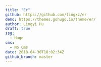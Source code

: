 ```yaml
---
title: "Er"
github: https://github.com/lingxz/er
demo: https://themes.gohugo.io/theme/er/
author: Lingyi Hu
draft: true
ssg:
  - Hugo
cms:
  - No Cms
date: 2018-04-30T18:02:34Z
github_branch: master
---
```

